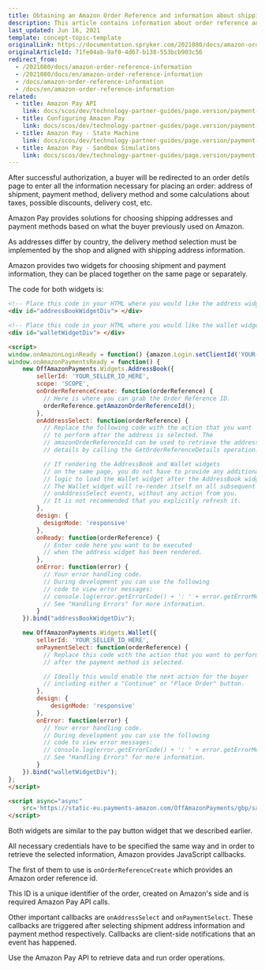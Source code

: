 ```yaml
---
title: Obtaining an Amazon Order Reference and information about shipping addresses
description: This article contains information about order reference and shipping address in Spryker Commerce OS.
last_updated: Jun 16, 2021
template: concept-topic-template
originalLink: https://documentation.spryker.com/2021080/docs/amazon-order-reference-information
originalArticleId: 71fe04ab-9af0-4d67-b138-553bcb903c56
redirect_from:
  - /2021080/docs/amazon-order-reference-information
  - /2021080/docs/en/amazon-order-reference-information
  - /docs/amazon-order-reference-information
  - /docs/en/amazon-order-reference-information
related:
  - title: Amazon Pay API
    link: docs/scos/dev/technology-partner-guides/page.version/payment-partners/amazon-pay/amazon-pay-api.html
  - title: Configuring Amazon Pay
    link: docs/scos/dev/technology-partner-guides/page.version/payment-partners/amazon-pay/configuring-amazon-pay.html
  - title: Amazon Pay - State Machine
    link: docs/scos/dev/technology-partner-guides/page.version/payment-partners/amazon-pay/amazon-pay-state-machine.html
  - title: Amazon Pay - Sandbox Simulations
    link: docs/scos/dev/technology-partner-guides/page.version/payment-partners/amazon-pay/amazon-pay-sandbox-simulations.html
---
```


After successful authorization, a buyer will be redirected to an order detils page to enter all the information necessary for placing an order: address of shipment, payment method, delivery method and some calculations about taxes, possible discounts, delivery cost, etc.

Amazon Pay provides solutions for choosing shipping addresses and payment methods based on what the buyer previously used on Amazon.

As addresses differ by country, the delivery method selection must be implemented by the shop and aligned with shipping address information.

Amazon provides two widgets for choosing shipment and payment information, they can be placed together on the same page or separately.

The code for both widgets is:

```html
<!-- Place this code in your HTML where you would like the address widget to appear. -->
<div id="addressBookWidgetDiv"> </div>

<!-- Place this code in your HTML where you would like the wallet widget to appear. -->
<div id="walletWidgetDiv"> </div>

<script>
window.onAmazonLoginReady = function() {amazon.Login.setClientId('YOUR-CLIENT-ID'); };
window.onAmazonPaymentsReady = function() {
	new OffAmazonPayments.Widgets.AddressBook({
		sellerId: 'YOUR_SELLER_ID_HERE',
		scope: 'SCOPE',
		onOrderReferenceCreate: function(orderReference) {
		  // Here is where you can grab the Order Reference ID.
		  orderReference.getAmazonOrderReferenceId();
		},
		onAddressSelect: function(orderReference) {
		  // Replace the following code with the action that you want
		  // to perform after the address is selected. The
		  // amazonOrderReferenceId can be used to retrieve the address
		  // details by calling the GetOrderReferenceDetails operation.

		  // If rendering the AddressBook and Wallet widgets
		  // on the same page, you do not have to provide any additional
		  // logic to load the Wallet widget after the AddressBook widget.
		  // The Wallet widget will re-render itself on all subsequent
		  // onAddressSelect events, without any action from you.
		  // It is not recommended that you explicitly refresh it.
		},
		design: {
		  designMode: 'responsive'
		},
		onReady: function(orderReference) {
		  // Enter code here you want to be executed
		  // when the address widget has been rendered.
		},
		onError: function(error) {
		  // Your error handling code.
		  // During development you can use the following
		  // code to view error messages:
		  // console.log(error.getErrorCode() + ': ' + error.getErrorMessage());
		  // See "Handling Errors" for more information.
		}
	}).bind("addressBookWidgetDiv");

	new OffAmazonPayments.Widgets.Wallet({
		sellerId: 'YOUR_SELLER_ID_HERE',
		onPaymentSelect: function(orderReference) {
		  // Replace this code with the action that you want to perform
		  // after the payment method is selected.

		  // Ideally this would enable the next action for the buyer
		  // including either a "Continue" or "Place Order" button.
		},
		design: {
			designMode: 'responsive'
		},
		onError: function(error) {
		  // Your error handling code.
		  // During development you can use the following
		  // code to view error messages:
		  // console.log(error.getErrorCode() + ': ' + error.getErrorMessage());
		  // See "Handling Errors" for more information.
		}
	}).bind("walletWidgetDiv");
};
</script>

<script async="async"
	src='https://static-eu.payments-amazon.com/OffAmazonPayments/gbp/sandbox/lpa/js/Widgets.js'>
</script>
```

Both widgets are similar to the pay button widget that we described earlier.

All necessary credentials have to be specified the same way and in order to retrieve the selected information, Amazon provides JavaScript callbacks.

The first of them to use is `onOrderReferenceCreate` which provides an Amazon order reference id.

This ID is a unique identifier of the order, created on Amazon's side and is required Amazon Pay API calls.

Other important callbacks are `onAddressSelect` and `onPaymentSelect`. These callbacks are triggered after selecting shipment address information and payment method respectively. Callbacks are client-side notifications that an event has happened.

Use the Amazon Pay API to retrieve data and run order operations.

